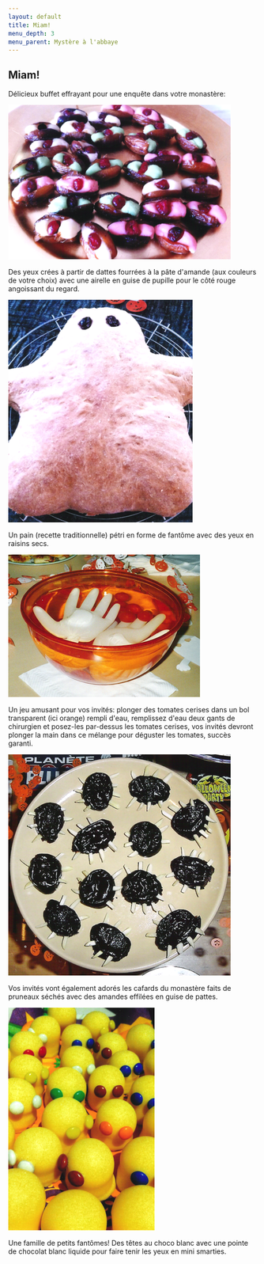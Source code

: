 ```yaml
---
layout: default
title: Miam!
menu_depth: 3
menu_parent: Mystère à l'abbaye
---
```


## Miam!

Délicieux buffet effrayant pour une enquête dans votre monastère:

![yeux](/assets/images/pages/yeux3.png)

Des yeux crées à partir de dattes fourrées à la pâte d'amande (aux couleurs de votre choix) avec une airelle en guise de pupille pour le côté rouge angoissant du regard.

![fantome](/assets/images/pages/grosfantome.png)

Un pain (recette traditionnelle) pétri en forme de fantôme avec des yeux en raisins secs.

![gants](/assets/images/pages/gants.png)

Un jeu amusant pour vos invités: plonger des tomates cerises dans un bol transparent (ici orange) rempli d'eau, remplissez d'eau deux gants de chirurgien et posez-les par-dessus les tomates cerises, vos invités devront plonger la main dans ce mélange pour déguster les tomates, succès garanti.

![cafards](/assets/images/pages/cafards.png)

Vos invités vont également adorés les cafards du monastère faits de pruneaux séchés avec des amandes effilées en guise de pattes.

![fantomes](/assets/images/pages/fantomessmarties.png)

Une famille de petits fantômes! Des têtes au choco blanc avec une pointe de chocolat blanc liquide pour faire tenir les yeux en mini smarties.